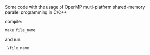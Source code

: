 
Some code with the usage of OpenMP multi-platform shared-memory parallel programming in C/C++


compile:
```
make file_name
```

and run:

```
.\file_name
```

